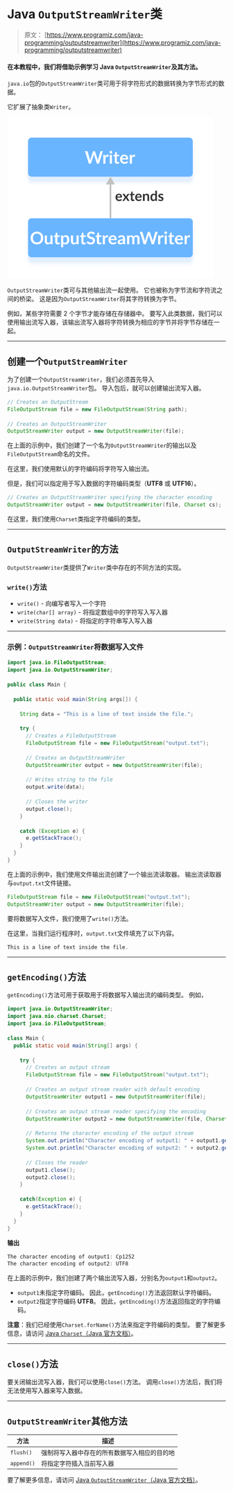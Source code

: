 # Java `OutputStreamWriter`类

> 原文： [https://www.programiz.com/java-programming/outputstreamwriter](https://www.programiz.com/java-programming/outputstreamwriter)

#### 在本教程中，我们将借助示例学习 Java `OutputStreamWriter`及其方法。

`java.io`包的`OutputStreamWriter`类可用于将字符形式的数据转换为字节形式的数据。

它扩展了抽象类`Writer`。

![The OutputStreamWriter is a subclass of the Java Writer.](img/334d75ace2dc1f6ada731da753998333.png "Java OutputStreamWriter Class")

`OutputStreamWriter`类可与其他输出流一起使用。 它也被称为字节流和字符流之间的桥梁。 这是因为`OutputStreamWriter`将其字符转换为字节。

例如，某些字符需要 2 个字节才能存储在存储器中。 要写入此类数据，我们可以使用输出流写入器，该输出流写入器将字符转换为相应的字节并将字节存储在一起。

* * *

## 创建一个`OutputStreamWriter`

为了创建一个`OutputStreamWriter`，我们必须首先导入`java.io.OutputStreamWriter`包。 导入包后，就可以创建输出流写入器。

```java
// Creates an OutputStream
FileOutputStream file = new FileOutputStream(String path);

// Creates an OutputStreamWriter
OutputStreamWriter output = new OutputStreamWriter(file); 
```

在上面的示例中，我们创建了一个名为`OutputStreamWriter`的输出以及`FileOutputStream`命名的文件。

在这里，我们使用默认的字符编码将字符写入输出流。

但是，我们可以指定用于写入数据的字符编码类型（**UTF8** 或 **UTF16**）。

```java
// Creates an OutputStreamWriter specifying the character encoding
OutputStreamWriter output = new OutputStreamWriter(file, Charset cs); 
```

在这里，我们使用`Charset`类指定字符编码的类型。

* * *

## `OutputStreamWriter`的方法

`OutputStreamWriter`类提供了`Writer`类中存在的不同方法的实现。

### `write()`方法

*   `write()` - 向编写者写入一个字符
*   `write(char[] array)` - 将指定数组中的字符写入写入器
*   `write(String data)` - 将指定的字符串写入写入器

* * *

### 示例：`OutputStreamWriter`将数据写入文件

```java
import java.io.FileOutputStream;
import java.io.OutputStreamWriter;

public class Main {

  public static void main(String args[]) {

    String data = "This is a line of text inside the file.";

    try {
      // Creates a FileOutputStream
      FileOutputStream file = new FileOutputStream("output.txt");

      // Creates an OutputStreamWriter
      OutputStreamWriter output = new OutputStreamWriter(file);

      // Writes string to the file
      output.write(data);

      // Closes the writer
      output.close();
    }

    catch (Exception e) {
      e.getStackTrace();
    }
  }
} 
```

在上面的示例中，我们使用文件输出流创建了一个输出流读取器。 输出流读取器与`output.txt`文件链接。

```java
FileOutputStream file = new FileOutputStream("output.txt");
OutputStreamWriter output = new OutputStreamWriter(file); 
```

要将数据写入文件，我们使用了`write()`方法。

在这里，当我们运行程序时，`output.txt`文件填充了以下内容。

```java
This is a line of text inside the file. 
```

* * *

## `getEncoding()`方法

`getEncoding()`方法可用于获取用于将数据写入输出流的编码类型。 例如，

```java
import java.io.OutputStreamWriter;
import java.nio.charset.Charset;
import java.io.FileOutputStream;

class Main {
  public static void main(String[] args) {

    try {
      // Creates an output stream
      FileOutputStream file = new FileOutputStream("output.txt");

      // Creates an output stream reader with default encoding
      OutputStreamWriter output1 = new OutputStreamWriter(file);

      // Creates an output stream reader specifying the encoding
      OutputStreamWriter output2 = new OutputStreamWriter(file, Charset.forName("UTF8"));

      // Returns the character encoding of the output stream
      System.out.println("Character encoding of output1: " + output1.getEncoding());
      System.out.println("Character encoding of output2: " + output2.getEncoding());

      // Closes the reader
      output1.close();
      output2.close();
    }

    catch(Exception e) {
      e.getStackTrace();
    }
  }
} 
```

**输出**

```java
The character encoding of output1: Cp1252
The character encoding of output2: UTF8 
```

在上面的示例中，我们创建了两个输出流写入器，分别名为`output1`和`output2`。

*   `output1`未指定字符编码。 因此，`getEncoding()`方法返回默认字符编码。
*   `output2`指定字符编码 **UTF8**。 因此，`getEncoding()`方法返回指定的字符编码。

**注意**：我们已经使用`Charset.forName()`方法来指定字符编码的类型。 要了解更多信息，请访问 [Java `Charset`（Java 官方文档）](https://docs.oracle.com/javase/7/docs/api/java/nio/charset/Charset.html "Java Charset (official Java documentation)")。

* * *

## `close()`方法

要关闭输出流写入器，我们可以使用`close()`方法。 调用`close()`方法后，我们将无法使用写入器来写入数据。

* * *

## `OutputStreamWriter`其他方法

| 方法 | 描述 |
| --- | --- |
| `flush()` | 强制将写入器中存在的所有数据写入相应的目的地 |
| `append()` | 将指定字符插入当前写入器 |

要了解更多信息，请访问 [Java `OutputStreamWriter`（Java 官方文档）](https://docs.oracle.com/javase/7/docs/api/java/io/OutputStreamWriter.html "Java OutputStreamWriter (official Java documentation)")。
